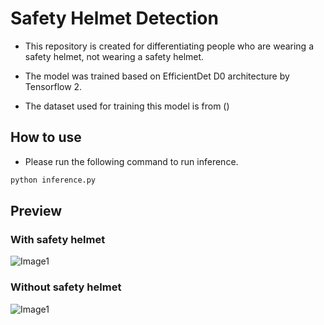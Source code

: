 # Safety Helmet Detection

- This repository is created for differentiating people who are wearing a safety helmet, not wearing a safety helmet.

- The model was trained based on EfficientDet D0 architecture by Tensorflow 2.

- The dataset used for training this model is from ()

## How to use

- Please run the following command to run inference.

```python
python inference.py
```

## Preview

### With safety helmet

![Image1]()


### Without safety helmet

![Image1]()
